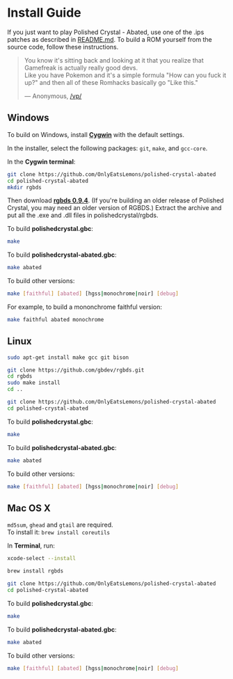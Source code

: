 # Install Guide

If you just want to play Polished Crystal - Abated, use one of the .ips patches as described in [README.md](README.md#download-and-play). To build a ROM yourself from the source code, follow these instructions.

> You know it's sitting back and looking at it that you realize that Gamefreak is actually really good devs.  
> Like you have Pokemon and it's a simple formula "How can you fuck it up?" and then all of these Romhacks basically go "Like this."
>
> — Anonymous, [/vp/](https://boards.4channel.org/vp/)


## Windows

To build on Windows, install [**Cygwin**](http://cygwin.com/install.html) with the default settings.

In the installer, select the following packages: `git`, `make`, and `gcc-core`.

In the **Cygwin terminal**:

```bash
git clone https://github.com/OnlyEatsLemons/polished-crystal-abated
cd polished-crystal-abated
mkdir rgbds
```

Then download [**rgbds 0.9.4**](https://rgbds.gbdev.io/). (If you're building an older release of Polished Crystal, you may need an older version of RGBDS.) Extract the archive and put all the .exe and .dll files in polishedcrystal/rgbds.

To build **polishedcrystal.gbc**:

```bash
make
```

To build **polishedcrystal-abated.gbc**:

```bash
make abated
```

To build other versions:

```bash
make [faithful] [abated] [hgss|monochrome|noir] [debug]
```

For example, to build a mononchrome faithful version:

```bash
make faithful abated monochrome
```


## Linux

```bash
sudo apt-get install make gcc git bison

git clone https://github.com/gbdev/rgbds.git
cd rgbds
sudo make install
cd ..

git clone https://github.com/OnlyEatsLemons/polished-crystal-abated
cd polished-crystal-abated
```

To build **polishedcrystal.gbc**:

```bash
make
```

To build **polishedcrystal-abated.gbc**:

```bash
make abated
```

To build other versions:

```bash
make [faithful] [abated] [hgss|monochrome|noir] [debug]
```


## Mac OS X

`md5sum`, `ghead` and `gtail` are required.  
To install it: ```brew install coreutils```

In **Terminal**, run:

```bash
xcode-select --install

brew install rgbds

git clone https://github.com/OnlyEatsLemons/polished-crystal-abated
cd polished-crystal-abated
```

To build **polishedcrystal.gbc**:

```bash
make
```

To build **polishedcrystal-abated.gbc**:

```bash
make abated
```

To build other versions:

```bash
make [faithful] [abated] [hgss|monochrome|noir] [debug]
```
